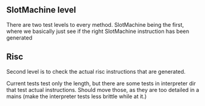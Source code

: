 
## SlotMachine level

There are two test levels to every method. SlotMachine being the first, where we basically just
see if the right SlotMachine instruction has been generated

## Risc

Second level is to check the actual risc instructions that are generated.

Current tests test only the length, but there are some tests in interpreter dir that
test actual instructions. Should move those, as they are too detailed in a mains
(make the interpreter tests less brittle while at it.)
